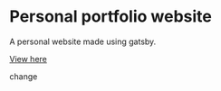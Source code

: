 # Personal portfolio website

A personal website made using gatsby.

[View here](https://jkette.netlify.com/)

change
